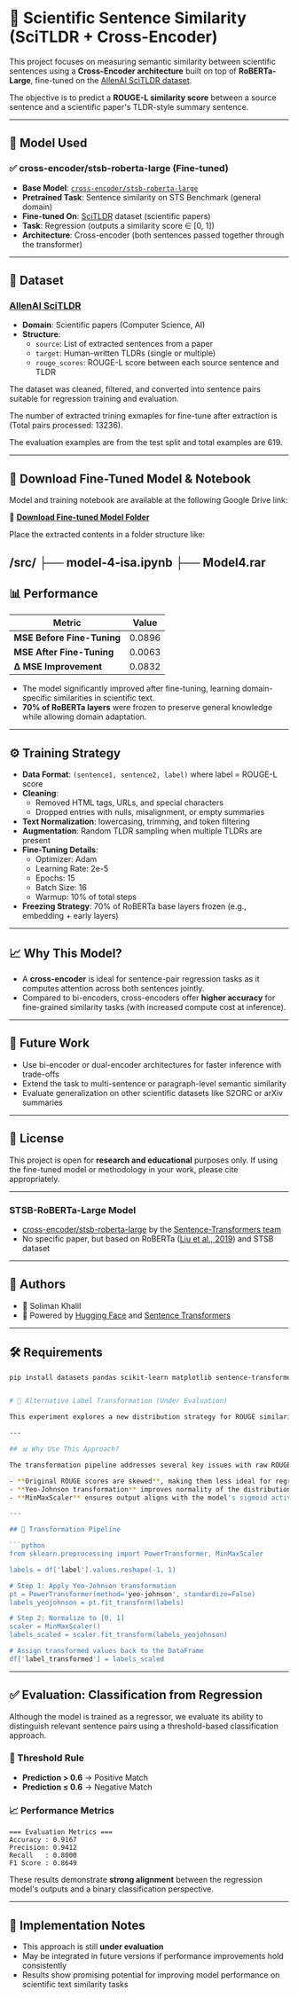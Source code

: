 # 🔬 Scientific Sentence Similarity (SciTLDR + Cross-Encoder)

This project focuses on measuring semantic similarity between scientific sentences using a **Cross-Encoder architecture** built on top of **RoBERTa-Large**, fine-tuned on the [AllenAI SciTLDR dataset](https://huggingface.co/datasets/allenai/scitldr).

The objective is to predict a **ROUGE-L similarity score** between a source sentence and a scientific paper's TLDR-style summary sentence.

---

## 🧠 Model Used

### ✅ cross-encoder/stsb-roberta-large (Fine-tuned)

- **Base Model**: [`cross-encoder/stsb-roberta-large`](https://huggingface.co/cross-encoder/stsb-roberta-large)
- **Pretrained Task**: Sentence similarity on STS Benchmark (general domain)
- **Fine-tuned On**: [SciTLDR](https://huggingface.co/datasets/allenai/scitldr) dataset (scientific papers)
- **Task**: Regression (outputs a similarity score ∈ [0, 1])
- **Architecture**: Cross-encoder (both sentences passed together through the transformer)

---

## 📂 Dataset

### [AllenAI SciTLDR](https://huggingface.co/datasets/allenai/scitldr)

- **Domain**: Scientific papers (Computer Science, AI)
- **Structure**:
  - `source`: List of extracted sentences from a paper
  - `target`: Human-written TLDRs (single or multiple)
  - `rouge_scores`: ROUGE-L score between each source sentence and TLDR


The dataset was cleaned, filtered, and converted into sentence pairs suitable for regression training and evaluation.

The number of extracted trining exmaples for fine-tune after extraction is (Total pairs processed: 13236).

The evaluation examples are from the test split and total examples are 619.

---

## 🔗 Download Fine-Tuned Model & Notebook

Model and training notebook are available at the following Google Drive link:

📁 **[Download Fine-tuned Model Folder](https://drive.google.com/drive/folders/1cjlEGUWfSdFMzCa2E7YD6bhdCTJc8C07?usp=sharing)**

Place the extracted contents in a folder structure like:

/src/
├── model-4-isa.ipynb
├── Model4.rar
---

## 📊 Performance

| Metric                    | Value   |
|---------------------------|---------|
| **MSE Before Fine-Tuning** | 0.0896  |
| **MSE After Fine-Tuning**  | 0.0063  |
| **Δ MSE Improvement**      | 0.0832  |

- The model significantly improved after fine-tuning, learning domain-specific similarities in scientific text.
- **70% of RoBERTa layers** were frozen to preserve general knowledge while allowing domain adaptation.

---

## ⚙️ Training Strategy

- **Data Format**: `(sentence1, sentence2, label)` where label = ROUGE-L score
- **Cleaning**:
  - Removed HTML tags, URLs, and special characters
  - Dropped entries with nulls, misalignment, or empty summaries
- **Text Normalization**: lowercasing, trimming, and token filtering
- **Augmentation**: Random TLDR sampling when multiple TLDRs are present
- **Fine-Tuning Details**:
  - Optimizer: Adam
  - Learning Rate: 2e-5
  - Epochs: 15
  - Batch Size: 16
  - Warmup: 10% of total steps
- **Freezing Strategy**: 70% of RoBERTa base layers frozen (e.g., embedding + early layers)

---

## 📈 Why This Model?

- A **cross-encoder** is ideal for sentence-pair regression tasks as it computes attention across both sentences jointly.
- Compared to bi-encoders, cross-encoders offer **higher accuracy** for fine-grained similarity tasks (with increased compute cost at inference).

---

## 🔮 Future Work

- Use bi-encoder or dual-encoder architectures for faster inference with trade-offs
- Extend the task to multi-sentence or paragraph-level semantic similarity
- Evaluate generalization on other scientific datasets like S2ORC or arXiv summaries

---

## 📝 License

This project is open for **research and educational** purposes only. If using the fine-tuned model or methodology in your work, please cite appropriately.

---


### STSB-RoBERTa-Large Model

- [cross-encoder/stsb-roberta-large](https://huggingface.co/cross-encoder/stsb-roberta-large) by the [Sentence-Transformers team](https://www.sbert.net/)
- No specific paper, but based on RoBERTa ([Liu et al., 2019](https://arxiv.org/abs/1907.11692)) and STSB dataset

---

## 🧠 Authors

- 🔬 Soliman Khalil  
- 🤖 Powered by [Hugging Face](https://huggingface.co) and [Sentence Transformers](https://www.sbert.net/)

---

## 🛠 Requirements

```bash
pip install datasets pandas scikit-learn matplotlib sentence-transformers


# 🧪 Alternative Label Transformation (Under Evaluation)

This experiment explores a new distribution strategy for ROUGE similarity scores used as regression targets. Instead of using raw ROUGE scores, we apply a combination of **Yeo-Johnson transformation** followed by **Min-Max scaling** to normalize the labels to the range [0, 1].

---

## 📊 Why Use This Approach?

The transformation pipeline addresses several key issues with raw ROUGE scores:

- **Original ROUGE scores are skewed**, making them less ideal for regression tasks
- **Yeo-Johnson transformation** improves normality of the distribution
- **MinMaxScaler** ensures output aligns with the model's sigmoid activation (range [0, 1])

---

## 🧬 Transformation Pipeline

```python
from sklearn.preprocessing import PowerTransformer, MinMaxScaler

labels = df['label'].values.reshape(-1, 1)

# Step 1: Apply Yeo-Johnson transformation
pt = PowerTransformer(method='yeo-johnson', standardize=False)
labels_yeojohnson = pt.fit_transform(labels)

# Step 2: Normalize to [0, 1]
scaler = MinMaxScaler()
labels_scaled = scaler.fit_transform(labels_yeojohnson)

# Assign transformed values back to the DataFrame
df['label_transformed'] = labels_scaled
```

---

## ✅ Evaluation: Classification from Regression

Although the model is trained as a regressor, we evaluate its ability to distinguish relevant sentence pairs using a threshold-based classification approach.

### 🔹 Threshold Rule
- **Prediction > 0.6** → Positive Match
- **Prediction ≤ 0.6** → Negative Match

### 📈 Performance Metrics

```
=== Evaluation Metrics ===
Accuracy : 0.9167
Precision: 0.9412
Recall   : 0.8000
F1 Score : 0.8649
```

These results demonstrate **strong alignment** between the regression model's outputs and a binary classification perspective.

---

## 📂 Implementation Notes

- This approach is still **under evaluation**
- May be integrated in future versions if performance improvements hold consistently
- Results show promising potential for improving model performance on scientific text similarity tasks
